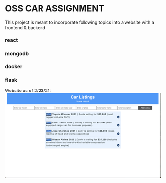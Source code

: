 # OSS CAR ASSIGNMENT

This project is meant to incorporate following topics into a website with a frontend & backend

### react

### mongodb

### docker

### flask

Website as of 2/23/21:
![alt text](https://github.com/chengrace/oss_car_assignment/blob/master/Screen%20Shot%202021-02-23%20at%2011.41.36%20AM.png)
